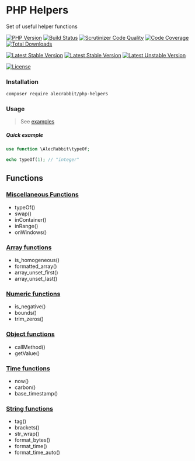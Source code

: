 # PHP Helpers

Set of useful helper functions

[![PHP Version](https://img.shields.io/packagist/php-v/alecrabbit/php-helpers.svg)](https://php.net)
[![Build Status](https://travis-ci.com/alecrabbit/php-helpers.svg?branch=master)](https://travis-ci.org/alecrabbit/php-helpers)
[![Scrutinizer Code Quality](https://scrutinizer-ci.com/g/alecrabbit/php-helpers/badges/quality-score.png?b=master)](https://scrutinizer-ci.com/g/alecrabbit/php-helpers/?branch=master)
[![Code Coverage](https://scrutinizer-ci.com/g/alecrabbit/php-helpers/badges/coverage.png?b=master)](https://scrutinizer-ci.com/g/alecrabbit/php-helpers/?branch=master)
[![Total Downloads](https://poser.pugx.org/alecrabbit/php-helpers/downloads)](https://packagist.org/packages/alecrabbit/php-helpers)

[![Latest Stable Version](https://poser.pugx.org/alecrabbit/php-helpers/v/stable)](https://packagist.org/packages/alecrabbit/php-helpers)
[![Latest Stable Version](https://img.shields.io/packagist/v/alecrabbit/php-helpers.svg)](https://packagist.org/packages/alecrabbit/php-helpers)
[![Latest Unstable Version](https://poser.pugx.org/alecrabbit/php-helpers/v/unstable)](https://packagist.org/packages/alecrabbit/php-helpers)

[![License](https://poser.pugx.org/alecrabbit/php-helpers/license)](https://packagist.org/packages/alecrabbit/php-helpers)

### Installation
```bash
composer require alecrabbit/php-helpers
```

### Usage

> See [examples](https://github.com/alecrabbit/php-helpers/tree/master/examples)

##### Quick example
```php 
use function \AlecRabbit\typeOf;

echo typeOf(1); // "integer"
```


## Functions

### [Miscellaneous Functions](docs/miscFunctions.md)

- typeOf()
- swap()
- inContainer()
- inRange()
- onWindows()

### [Array functions](docs/arrayFunctions.md)

- is_homogeneous()
- formatted_array()
- array_unset_first()
- array_unset_last()

### [Numeric functions](docs/numericFunctions.md)

- is_negative()
- bounds()
- trim_zeros()

### [Object functions](docs/objectsFunctions.md)

- callMethod()
- getValue()

### [Time functions](docs/timeFunctions.md)

- now()
- carbon()
- base_timestamp()

### [String functions](docs/stringFunctions.md)

- tag()
- brackets()
- str_wrap() 
- format_bytes()
- format_time()
- format_time_auto()
